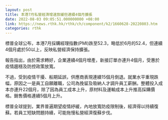 ```yaml
---
layout: post
title: 本港7月私營經濟增速放緩但連續4個月擴張
date: 2022-08-03 09:05:51.000000000 +08:00
link: https://news.rthk.hk/rthk/ch/component/k2/1660628-20220803.htm
categories: rthk
---
```


標普全球公布，本港7月採購經理指數(PMI)跌至52.3，略低於6月的52.4，但連續4個月處於50以上，反映私營經濟保持擴張。

報告指出，由於需求轉好，企業連續4個月增產，新接訂單亦連升4個月，受惠於疫情趨穩及防控政策放寬。

不過，受到疫情干擾、船期延誤，供應商表現連續15個月倒退。就業水平重現跌幅，原因之一是員工自願離職，公司為挽留及吸納人才調升員工薪酬。整體投入成本亦連升22個月，除了因為員工成本上升，原材料及運輸成本上升推高採購價格。銷售價格連續5個月上升。

標普全球提到，業界普遍期望疫情紓緩，內地放寬防疫限制後，經濟得以持續復蘇。若員工短缺問題持續，可能拖慢私營經濟復蘇步伐。
